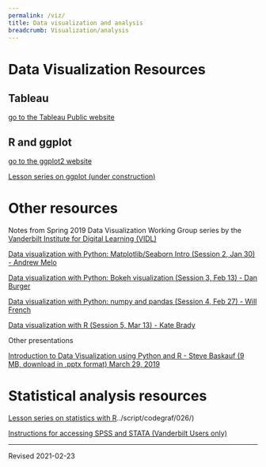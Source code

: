 ```yaml
---
permalink: /viz/
title: Data visualization and analysis
breadcrumb: Visualization/analysis
---
```


# Data Visualization Resources

## Tableau

[go to the Tableau Public website](https://public.tableau.com/en-us/s/)

## R and ggplot

[go to the ggplot2 website](https://ggplot2.tidyverse.org/index.html)

[Lesson series on ggplot (under construction)](../script/codegraf/032/)

# Other resources

Notes from Spring 2019 Data Visualization Working Group series by the [Vanderbilt Institute for Digital Learning (VIDL)](https://wp0.vanderbilt.edu/vidl/)

[Data visualization with Python: Matplotlib/Seaborn Intro (Session 2, Jan 30) - Andrew Melo](https://github.com/PerilousApricot/jupyterhub_matplotlib_seaborn)

[Data visualization with Python: Bokeh visualization (Session 3, Feb 13) - Dan Burger](https://gist.github.com/danburger/4fbac0224cf736b2f2ed032977a17e7f)

[Data visualization with Python: numpy and pandas (Session 4, Feb 27) - Will French](https://github.com/frenchwr/data_viz_wg)

[Data visualization with R (Session 5, Mar 13) - Kate Brady](https://github.com/kbrady/data_viz_working_group_r_talk)

Other presentations

[Introduction to Data Visualization using Python and R - Steve Baskauf (9 MB, download in .pptx format) March 29, 2019](resource/viz-workshop.pptx)

# Statistical analysis resources

[Lesson series on statistics with R]()../script/codegraf/026/)

[Instructions for accessing SPSS and STATA (Vanderbilt Users only)](https://libanswers.library.vanderbilt.edu/faq/290980)

----
Revised 2021-02-23
